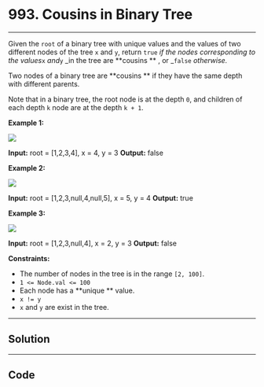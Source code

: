 # 993. Cousins in Binary Tree

---

Given the `root` of a binary tree with unique values and the values of two different nodes of the tree `x` and `y`, return `true` _if the nodes corresponding to the values_`x` _and_`y` _in the tree are **cousins ** , or _`false` _otherwise._

Two nodes of a binary tree are **cousins ** if they have the same depth with different parents.

Note that in a binary tree, the root node is at the depth `0`, and children of each depth `k` node are at the depth `k + 1`.

 

**Example 1:**

![](https://assets.leetcode.com/uploads/2019/02/12/q1248-01.png)


**Input:** root = [1,2,3,4], x = 4, y = 3
**Output:** false


**Example 2:**

![](https://assets.leetcode.com/uploads/2019/02/12/q1248-02.png)


**Input:** root = [1,2,3,null,4,null,5], x = 5, y = 4
**Output:** true


**Example 3:**

![](https://assets.leetcode.com/uploads/2019/02/13/q1248-03.png)


**Input:** root = [1,2,3,null,4], x = 2, y = 3
**Output:** false


 

**Constraints:**

  * The number of nodes in the tree is in the range `[2, 100]`.
  * `1 <= Node.val <= 100`
  * Each node has a **unique ** value.
  * `x != y`
  * `x` and `y` are exist in the tree.

---

## Solution



---

## Code
```python


```